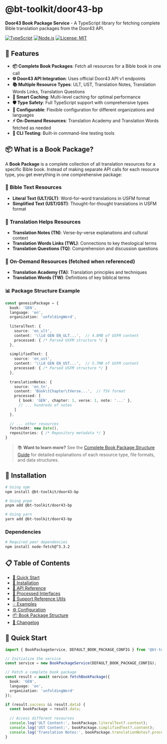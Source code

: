 # @bt-toolkit/door43-bp

**Door43 Book Package Service** - A TypeScript library for fetching complete Bible translation packages from the Door43 API.

[![TypeScript](https://img.shields.io/badge/TypeScript-5.0+-blue.svg)](https://www.typescriptlang.org/)
[![Node.js](https://img.shields.io/badge/Node.js-18+-green.svg)](https://nodejs.org/)
[![License: MIT](https://img.shields.io/badge/License-MIT-yellow.svg)](https://opensource.org/licenses/MIT)

## 🚀 Features

- **📦 Complete Book Packages**: Fetch all resources for a Bible book in one call
- **🌐 Door43 API Integration**: Uses official Door43 API v1 endpoints
- **📚 Multiple Resource Types**: ULT, UST, Translation Notes, Translation Words Links, Translation Questions
- **🔄 Smart Caching**: Multi-level caching for optimal performance
- **🛡️ Type Safety**: Full TypeScript support with comprehensive types
- **🔧 Configurable**: Flexible configuration for different organizations and languages
- **⚡ On-Demand Resources**: Translation Academy and Translation Words fetched as needed
- **🧪 CLI Testing**: Built-in command-line testing tools

## 📦 What is a Book Package?

A **Book Package** is a complete collection of all translation resources for a specific Bible book. Instead of making separate API calls for each resource type, you get everything in one comprehensive package:

### 📖 **Bible Text Resources**
- **Literal Text (ULT/GLT)**: Word-for-word translations in USFM format
- **Simplified Text (UST/GST)**: Thought-for-thought translations in USFM format

### 📝 **Translation Helps Resources**
- **Translation Notes (TN)**: Verse-by-verse explanations and cultural context
- **Translation Words Links (TWL)**: Connections to key theological terms
- **Translation Questions (TQ)**: Comprehension and discussion questions

### 🔗 **On-Demand Resources** (fetched when referenced)
- **Translation Academy (TA)**: Translation principles and techniques
- **Translation Words (TW)**: Definitions of key biblical terms

### 📊 **Package Structure Example**
```typescript
const genesisPackage = {
  book: 'GEN',
  language: 'en',
  organization: 'unfoldingWord',
  
  literalText: {
    source: 'en_ult',
    content: '\\id GEN EN_ULT...',  // 4.8MB of USFM content
    processed: { /* Parsed USFM structure */ }
  },
  
  simplifiedText: {
    source: 'en_ust', 
    content: '\\id GEN EN_UST...',  // 5.7MB of USFM content
    processed: { /* Parsed USFM structure */ }
  },
  
  translationNotes: {
    source: 'en_tn',
    content: 'Book\tChapter\tVerse...',  // TSV format
    processed: [
      { book: 'GEN', chapter: 1, verse: 1, note: '...' },
      // ... hundreds of notes
    ]
  },
  
  // ... other resources
  fetchedAt: new Date(),
  repositories: { /* Repository metadata */ }
}
```

> 📚 **Want to learn more?** See the [Complete Book Package Structure Guide](./docs/BOOK-PACKAGE-STRUCTURE.md) for detailed explanations of each resource type, file formats, and data structures.

## 🔧 Installation

```bash
# Using npm
npm install @bt-toolkit/door43-bp

# Using pnpm
pnpm add @bt-toolkit/door43-bp

# Using yarn
yarn add @bt-toolkit/door43-bp
```

### Dependencies

```bash
# Required peer dependencies
npm install node-fetch@^3.3.2
```

## 📋 Table of Contents

- [🚀 Quick Start](#-quick-start)
- [🔧 Installation](#-installation)
- [📖 API Reference](./docs/API.md)
- [🔧 Processed Interfaces](./docs/PROCESSED-INTERFACES.md)
- [🔗 Support Reference Utils](./docs/SUPPORT-REFERENCE-UTILS.md)
- [💡 Examples](./docs/EXAMPLES.md)
- [⚙️ Configuration](./docs/CONFIGURATION.md)
- [📦 Book Package Structure](./docs/BOOK-PACKAGE-STRUCTURE.md)
- [📄 Changelog](./CHANGELOG.md)

## 🚀 Quick Start

```typescript
import { BookPackageService, DEFAULT_BOOK_PACKAGE_CONFIG } from '@bt-toolkit/door43-bp';

// Initialize the service
const service = new BookPackageService(DEFAULT_BOOK_PACKAGE_CONFIG);

// Fetch a complete book package
const result = await service.fetchBookPackage({
  book: 'GEN',
  language: 'en',
  organization: 'unfoldingWord'
});

if (result.success && result.data) {
  const bookPackage = result.data;
  
  // Access different resources
  console.log('ULT Content:', bookPackage.literalText?.content);
  console.log('UST Content:', bookPackage.simplifiedText?.content);
  console.log('Translation Notes:', bookPackage.translationNotes?.processed);
}
```